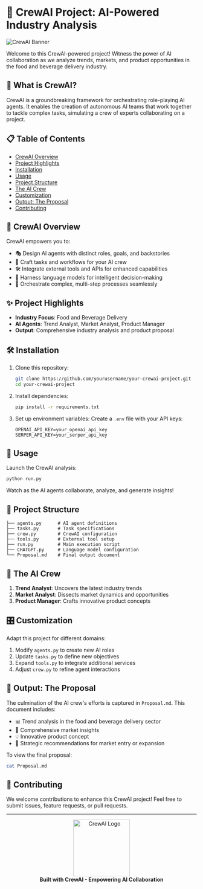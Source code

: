 # 🚀 CrewAI Project: AI-Powered Industry Analysis

![CrewAI Banner](https://your-image-url-here.com/crewai-banner.png)

Welcome to this CrewAI-powered project! Witness the power of AI collaboration as we analyze trends, markets, and product opportunities in the food and beverage delivery industry.

## 🌟 What is CrewAI?

CrewAI is a groundbreaking framework for orchestrating role-playing AI agents. It enables the creation of autonomous AI teams that work together to tackle complex tasks, simulating a crew of experts collaborating on a project.

## 📋 Table of Contents

- [CrewAI Overview](#-crewai-overview)
- [Project Highlights](#-project-highlights)
- [Installation](#-installation)
- [Usage](#-usage)
- [Project Structure](#-project-structure)
- [The AI Crew](#-the-ai-crew)
- [Customization](#-customization)
- [Output: The Proposal](#-output-the-proposal)
- [Contributing](#-contributing)

## 🤖 CrewAI Overview

CrewAI empowers you to:

- 🎭 Design AI agents with distinct roles, goals, and backstories
- 🔗 Craft tasks and workflows for your AI crew
- 🛠️ Integrate external tools and APIs for enhanced capabilities
- 🧠 Harness language models for intelligent decision-making
- 🔄 Orchestrate complex, multi-step processes seamlessly

## ✨ Project Highlights

- **Industry Focus**: Food and Beverage Delivery
- **AI Agents**: Trend Analyst, Market Analyst, Product Manager
- **Output**: Comprehensive industry analysis and product proposal

## 🛠️ Installation

1. Clone this repository:
   ```bash
   git clone https://github.com/yourusername/your-crewai-project.git
   cd your-crewai-project
   ```

2. Install dependencies:
   ```bash
   pip install -r requirements.txt
   ```

3. Set up environment variables:
   Create a `.env` file with your API keys:
   ```
   OPENAI_API_KEY=your_openai_api_key
   SERPER_API_KEY=your_serper_api_key
   ```

## 🚀 Usage

Launch the CrewAI analysis:

```bash
python run.py
```

Watch as the AI agents collaborate, analyze, and generate insights!

## 📁 Project Structure

```
├── agents.py      # AI agent definitions
├── tasks.py       # Task specifications
├── crew.py        # CrewAI configuration
├── tools.py       # External tool setup
├── run.py         # Main execution script
├── CHATGPT.py     # Language model configuration
└── Proposal.md    # Final output document
```

## 👥 The AI Crew

1. **Trend Analyst**: Uncovers the latest industry trends
2. **Market Analyst**: Dissects market dynamics and opportunities
3. **Product Manager**: Crafts innovative product concepts

## 🎛️ Customization

Adapt this project for different domains:

1. Modify `agents.py` to create new AI roles
2. Update `tasks.py` to define new objectives
3. Expand `tools.py` to integrate additional services
4. Adjust `crew.py` to refine agent interactions

## 📄 Output: The Proposal

The culmination of the AI crew's efforts is captured in `Proposal.md`. This document includes:

- 📊 Trend analysis in the food and beverage delivery sector
- 🏪 Comprehensive market insights
- 💡 Innovative product concept
- 🚀 Strategic recommendations for market entry or expansion

To view the final proposal:

```bash
cat Proposal.md
```

## 🤝 Contributing

We welcome contributions to enhance this CrewAI project! Feel free to submit issues, feature requests, or pull requests.

---

<p align="center">
  <img src="https://your-image-url-here.com/crewai-logo.png" alt="CrewAI Logo" width="150">
  <br>
  <strong>Built with CrewAI - Empowering AI Collaboration</strong>
</p>
